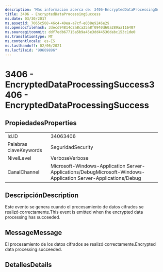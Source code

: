 ```yaml
---
description: 'Más información acerca de: 3406-EncryptedDataProcessingSuccess'
title: 3406 - EncryptedDataProcessingSuccess
ms.date: 03/30/2017
ms.assetid: 7065c508-46c4-49ea-a7cf-e038e9246e29
ms.openlocfilehash: 3decd94814c2a8ca25a8f0940d60a289aa116407
ms.sourcegitcommit: ddf7edb67715a5b9a45e3dd44536dabc153c1de0
ms.translationtype: MT
ms.contentlocale: es-ES
ms.lasthandoff: 02/06/2021
ms.locfileid: "99669896"
---
```

# <a name="3406---encrypteddataprocessingsuccess"></a><span data-ttu-id="8b80c-103">3406 - EncryptedDataProcessingSuccess</span><span class="sxs-lookup"><span data-stu-id="8b80c-103">3406 - EncryptedDataProcessingSuccess</span></span>

## <a name="properties"></a><span data-ttu-id="8b80c-104">Propiedades</span><span class="sxs-lookup"><span data-stu-id="8b80c-104">Properties</span></span>  
  
|||  
|-|-|  
|<span data-ttu-id="8b80c-105">Id.</span><span class="sxs-lookup"><span data-stu-id="8b80c-105">ID</span></span>|<span data-ttu-id="8b80c-106">3406</span><span class="sxs-lookup"><span data-stu-id="8b80c-106">3406</span></span>|  
|<span data-ttu-id="8b80c-107">Palabras clave</span><span class="sxs-lookup"><span data-stu-id="8b80c-107">Keywords</span></span>|<span data-ttu-id="8b80c-108">Seguridad</span><span class="sxs-lookup"><span data-stu-id="8b80c-108">Security</span></span>|  
|<span data-ttu-id="8b80c-109">Nivel</span><span class="sxs-lookup"><span data-stu-id="8b80c-109">Level</span></span>|<span data-ttu-id="8b80c-110">Verbose</span><span class="sxs-lookup"><span data-stu-id="8b80c-110">Verbose</span></span>|  
|<span data-ttu-id="8b80c-111">Canal</span><span class="sxs-lookup"><span data-stu-id="8b80c-111">Channel</span></span>|<span data-ttu-id="8b80c-112">Microsoft-Windows-Application Server-Applications/Debug</span><span class="sxs-lookup"><span data-stu-id="8b80c-112">Microsoft-Windows-Application Server-Applications/Debug</span></span>|  
  
## <a name="description"></a><span data-ttu-id="8b80c-113">Descripción</span><span class="sxs-lookup"><span data-stu-id="8b80c-113">Description</span></span>  

 <span data-ttu-id="8b80c-114">Este evento se genera cuando el procesamiento de datos cifrados se realizó correctamente.</span><span class="sxs-lookup"><span data-stu-id="8b80c-114">This event is emitted when the encrypted data processing has succeeded.</span></span>  
  
## <a name="message"></a><span data-ttu-id="8b80c-115">Message</span><span class="sxs-lookup"><span data-stu-id="8b80c-115">Message</span></span>  

 <span data-ttu-id="8b80c-116">El procesamiento de los datos cifrados se realizó correctamente.</span><span class="sxs-lookup"><span data-stu-id="8b80c-116">Encrypted data processing succeeded.</span></span>  
  
## <a name="details"></a><span data-ttu-id="8b80c-117">Detalles</span><span class="sxs-lookup"><span data-stu-id="8b80c-117">Details</span></span>
